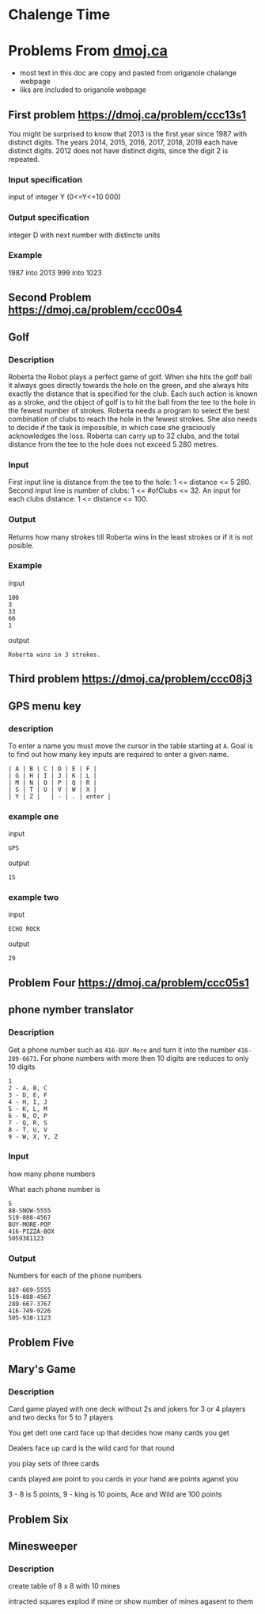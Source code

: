 # Chalenge Time

# Problems From [dmoj.ca](https://dmoj.ca/problems/)

* most text in this doc are copy and pasted from origanole chalange webpage
* liks are included to origanole webpage

## First problem https://dmoj.ca/problem/ccc13s1

You might be surprised to know that 2013 is the first year since 1987 with distinct digits. The years 2014, 2015, 2016, 2017, 2018, 2019 each have distinct digits. 2012 does not have distinct digits, since the digit 2 is repeated.

### Input specification

input of integer Y (0<=Y<=10 000)

### Output specification

integer D with next number with distincte units

### Example

1987 into 2013
999 into 1023

## Second Problem https://dmoj.ca/problem/ccc00s4
## Golf

### Description

Roberta the Robot plays a perfect game of golf. When she hits the golf ball it always goes directly towards the hole on the green, and she always hits exactly the distance that is specified for the club. Each such action is known as a stroke, and the object of golf is to hit the ball from the tee to the hole in the fewest number of strokes. Roberta needs a program to select the best combination of clubs to reach the hole in the fewest strokes. She also needs to decide if the task is impossible, in which case she graciously acknowledges the loss. Roberta can carry up to 32 clubs, and the total distance from the tee to the hole does not exceed 5 280 metres.

### Input

First input line is distance from the tee to the hole: 1 <= distance <= 5 280.
Second input line is number of clubs: 1 <= #ofClubs <= 32.
An input for each clubs distance: 1 <= distance <= 100.

### Output

Returns how many strokes till Roberta wins in the least strokes or if it is not posible.

### Example

input
```
100
3
33
66
1
```

output
```
Roberta wins in 3 strokes.
```

## Third problem https://dmoj.ca/problem/ccc08j3
## GPS menu key

### description

To enter a name you must move the cursor in the table starting at ```A```. Goal is to find out how many key inputs are required to enter a given name. 

```
| A | B | C | D | E | F |
| G | H | I | J | K | L |
| M | N | O | P | Q | R |
| S | T | U | V | W | X |
| Y | Z |   | - | . | enter |
```

### example one

input
```
GPS
```

output
```
15
```

### example two

input
```
ECHO ROCK
```

output
```
29
```

## Problem Four https://dmoj.ca/problem/ccc05s1
## phone nymber translator

### Description

Get a phone number such as ```416-BUY-More``` and turn it into the number ```416-289-6673```. For phone numbers with more then 10 digits are reduces to only 10 digits

```
1
2 - A, B, C
3 - D, E, F
4 - H, I, J
5 - K, L, M
6 - N, O, P
7 - Q, R, S
8 - T, U, V
9 - W, X, Y, Z

```

### Input

how many phone numbers

What each phone number is

```
5
88-SNOW-5555
519-888-4567
BUY-MORE-POP
416-PIZZA-BOX
5059381123
```

### Output

Numbers for each of the phone numbers

```
887-669-5555
519-888-4567
289-667-3767
416-749-9226
505-938-1123
```

## Problem Five 
## Mary's Game

### Description

Card game played with one deck without 2s and jokers for 3 or 4 players and two decks for 5 to 7 players

You get delt one card face up that decides how many cards you get

Dealers face up card is the wild card for that round

you play sets of three cards 

cards played are point to you cards in your hand are points aganst you

3 - 8 is 5 points, 9 - king is 10 points, Ace and Wild are 100 points

## Problem Six
## Minesweeper

### Description

create table of 8 x 8 with 10 mines

intracted squares explod if mine or show number of mines agasent to them

